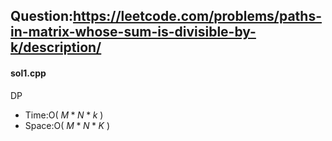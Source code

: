 ## Question:https://leetcode.com/problems/paths-in-matrix-whose-sum-is-divisible-by-k/description/

#### sol1.cpp
DP

* Time:O( $M*N*k$ )
* Space:O( $M*N*K$ )


